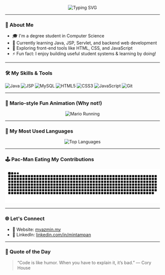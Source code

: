 <!-- Typing SVG Header -->
<p align="center">
  <img src="https://readme-typing-svg.demolab.com?font=Fira+Code&size=24&pause=1000&color=00F7FF&center=true&vCenter=true&width=435&lines=Hi+there!+I'm+Minzcom;Computer+Science+Student;Learning+Java%2C+JSP%2C+Web+Development;Welcome+to+my+GitHub+profile!" alt="Typing SVG" />
</p>

---

### 👋 About Me
- 🎓 I'm a degree student in Computer Science  
- 🧠 Currently learning Java, JSP, Servlet, and backend web development  
- 🎯 Exploring front-end tools like HTML, CSS, and JavaScript  
- ⚡ Fun fact: I enjoy building useful student systems & learning by doing!

---

### 🛠️ My Skills & Tools
![Java](https://img.shields.io/badge/Java-ED8B00?style=for-the-badge&logo=java&logoColor=white)
![JSP](https://img.shields.io/badge/JSP-007396?style=for-the-badge&logo=apachetomcat&logoColor=white)
![MySQL](https://img.shields.io/badge/MySQL-005C84?style=for-the-badge&logo=mysql&logoColor=white)
![HTML5](https://img.shields.io/badge/HTML5-e34c26?style=for-the-badge&logo=html5&logoColor=white)
![CSS3](https://img.shields.io/badge/CSS3-1572B6?style=for-the-badge&logo=css3&logoColor=white)
![JavaScript](https://img.shields.io/badge/JavaScript-f7df1e?style=for-the-badge&logo=javascript&logoColor=black)
![Git](https://img.shields.io/badge/Git-F05032?style=for-the-badge&logo=git&logoColor=white)

---

### 🍄 Mario-style Fun Animation (Why not!)

<p align="center">
  <img src="https://media.giphy.com/media/v1.Y2lkPTc5MGI3NjExbHJlb3BpY3Q3NzZrMGxzaDh6OWpjd3RpMG5zOXZwMGtqNGhnbWFjMCZlcD12MV9naWZzX3NlYXJjaCZjdD1n/G96zgIcQ9aODE/giphy.gif" alt="Mario Running" width="300" />
</p>

---

### 📁 My Most Used Languages

<p align="center">
  <img src="https://github-readme-stats.vercel.app/api/top-langs/?username=minzcom&layout=compact&theme=tokyonight&langs_count=6" alt="Top Languages" />
</p>

---

### 🕹️ Pac-Man Eating My Contributions

<p align="center">
  <img src="https://raw.githubusercontent.com/Platane/snk/output/github-contribution-grid-snake.svg?user=minzcom&theme=dark" alt="Pac-Man Contributions" />
</p>

---

### 🌐 Let's Connect

- 🔗 Website: [myazmin.my](https://myazmin.my)
- 💼 LinkedIn: [linkedin.com/in/mintampan](https://www.linkedin.com/in/mintampan)

---

### 🧠 Quote of the Day
> “Code is like humor. When you have to explain it, it’s bad.” — Cory House
